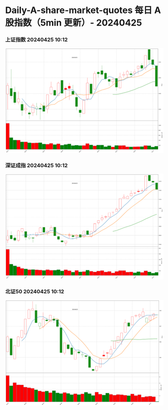 
# Daily-A-share-market-quotes 每日 A 股指数（5min 更新）- 20240425

### 上证指数 20240425 10:12
![](./fig/2024/4/20240425-sh000001.png)

### 深证成指 20240425 10:12
![](./fig/2024/4/20240425-sz399001.png)

### 北证50 20240425 10:12
![](./fig/2024/4/20240425-bj899050.png)
